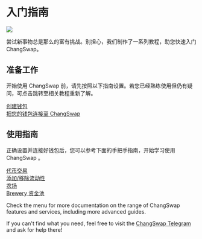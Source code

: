 # 入门指南

![](https://gblobscdn.gitbook.com/assets%2F-MHREX7DHcljbY5IkjgJ%2F-MbAMObsweNRS-pDqIid%2F-MbAOS6qTp\_O-x9ZkROg%2Fdocs%20masthead%20\(15\).png?alt=media\&token=77a0592a-82b8-4cf9-92ab-998f40719f77)

尝试新事物总是那么的富有挑战。别担心，我们制作了一系列教程，助您快速入门 ChangSwap。

## 准备工作

开始使用 ChangSwap 前，请先按照以下指南设置。若您已经熟练使用但仍有疑问，可点击跳转至相关教程重新了解。

[创建钱包](https://docs.changswap.finance/get-started/wallet-guide)\
[把您的钱包连接至 ChangSwap](https://docs.changswap.finance/get-started/connection-guide)

## 使用指南

正确设置并连接好钱包后，您可以参考下面的手把手指南，开始学习使用 ChangSwap 。

[代币交易](https://docs.changswap.finance/products/changswap-exchange/trade-guide)\
[添加/移除流动性](https://docs.changswap.finance/products/changswap-exchange/liquidity-guide)\
[农场](https://docs.changswap.finance/products/yield-farming/how-to-use-farms)\
[Brewery 资金池](https://docs.changswap.finance/products/brewery-pool/brewery-pool-guide)

Check the menu for more documentation on the range of ChangSwap features and services, including more advanced guides.

If you can't find what you need, feel free to visit the [ChangSwap Telegram](https://t.me/changswap) and ask for help there!
